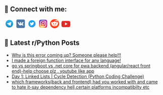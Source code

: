 ## 🔎 Connect with me:
[<img src="https://github.com/bullbesh/bullbesh/blob/main/images/Telegram.png" width="32" height="32" />](https://t.me/bullbesh)
[<img src="https://github.com/bullbesh/bullbesh/blob/main/images/VK.png" width="32" height="32" />](https://vk.com/bullbesh)
[<img src="https://github.com/bullbesh/bullbesh/blob/main/images/Twitter.png" width="32" height="32" />](https://twitter.com/bullbesh1)
[<img src="https://github.com/bullbesh/bullbesh/blob/main/images/Instagram.png" width="32" height="32" />](https://www.instagram.com/bullbesh)
[<img src="https://github.com/bullbesh/bullbesh/blob/main/images/Reddit.png" width="32" height="32" />](https://www.reddit.com/user/bullbesh)
[<img src="https://github.com/bullbesh/bullbesh/blob/main/images/YouTube.png" width="32" height="32" />](https://www.youtube.com/channel/UCtfjRs6uzgq5mfm8S06WTcg)

## 📕 Latest r/Python Posts
<!-- BLOG-POST-LIST:START -->
- [Why is this error coming up? Someone please help!!!](https://www.reddit.com/r/Python/comments/12yg7ht/why_is_this_error_coming_up_someone_please_help/)
- [I made a foreign function interface for any language!](https://www.reddit.com/r/Python/comments/12yfgom/i_made_a_foreign_function_interface_for_any/)
- [go vs springboot vs .net core for pwa backend &lpar;angular/react front end&rpar;-help choose plz . youtube like app](https://www.reddit.com/r/Python/comments/12ydb47/go_vs_springboot_vs_net_core_for_pwa_backend/)
- [Day 1: Linked Lists | Cycle Detection &lpar;Python Coding Challenge&rpar;](https://www.reddit.com/r/Python/comments/12yd85q/day_1_linked_lists_cycle_detection_python_coding/)
- [which frameworks&lpar;back and frontend&rpar; had you worked with and came to hate it-say dependency hell,certain platforms incompatibilty etc](https://www.reddit.com/r/Python/comments/12ycyr5/which_frameworksback_and_frontend_had_you_worked/)
<!-- BLOG-POST-LIST:END -->
